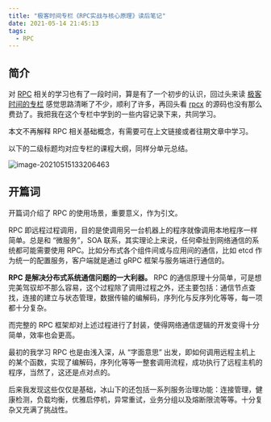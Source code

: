 ```yaml
---
title: "极客时间专栏《RPC实战与核心原理》读后笔记"
date: 2021-05-14 21:45:13
tags:
  - RPC
---
```


## 简介

对 [RPC](https://en.wikipedia.org/wiki/Remote_procedure_call) 相关的学习也有了一段时间，算是有了一个初步的认识，回过头来读 [极客时间的专栏](https://time.geekbang.org/column/intro/100046201) 感觉思路清晰了不少，顺利了许多，再回头看 [rpcx](https://rpcx.io/) 的源码也没有那么费劲了。我把我在这个专栏中学到的一些内容记录下来，共同学习。

本文不再解释 RPC 相关基础概念，有需要可在上文链接或者往期文章中学习。

以下的二级标题均对应专栏的课程大纲，同样分单元总结。

![image-20210515133206463](https://blogimagee.oss-cn-beijing.aliyuncs.com/images/image-20210515133206463.png)

## 开篇词

开篇词介绍了 RPC 的使用场景，重要意义，作为引文。

RPC 即远程过程调用，目的是使调用另一台机器上的程序就像调用本地程序一样简单。总是和 “微服务”，SOA 联系，其实理论上来说，任何牵扯到网络通信的系统都可能需要使用 RPC。比如分布式各个组件间或与应用间的通信，比如 etcd 作为统一的配置服务，客户端就是通过 gRPC 框架与服务端进行通信的。

**RPC 是解决分布式系统通信问题的一大利器。** RPC 的通信原理十分简单，可是想完美驾驭却不那么容易，这个过程除了调用过程之外，还主要包括：通信节点查找，连接的建立与状态管理，数据传输的编解码，序列化与反序列化等等，每一项都十分复杂。

而完整的 RPC 框架却对上述过程进行了封装，使得网络通信逻辑的开发变得十分简单，效率也会更高。

最初的我学习 RPC 也是由浅入深，从 “字面意思” 出发，即如何调用远程主机上的某个函数，实现了编解码，序列化等等一整套调用流程，成功执行了远程主机的程序，当然了，这还是点对点的。

后来我发现这些仅仅是基础，冰山下的还包括一系列服务治理功能：连接管理，健康检测，负载均衡，优雅启停机，异常重试，业务分组以及熔断限流等等。十分复杂又充满了挑战性。


